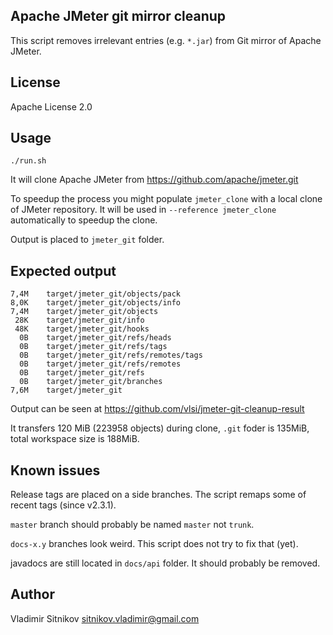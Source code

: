 Apache JMeter git mirror cleanup
--------------------------------

This script removes irrelevant entries (e.g. `*.jar`) from Git mirror of Apache JMeter.

License
-------

Apache License 2.0


Usage
-----

    ./run.sh

It will clone Apache JMeter from https://github.com/apache/jmeter.git

To speedup the process you might populate `jmeter_clone` with a local clone of JMeter repository.
It will be used in `--reference jmeter_clone` automatically to speedup the clone.

Output is placed to `jmeter_git` folder.

Expected output
---------------

```
7,4M	target/jmeter_git/objects/pack
8,0K	target/jmeter_git/objects/info
7,4M	target/jmeter_git/objects
 28K	target/jmeter_git/info
 48K	target/jmeter_git/hooks
  0B	target/jmeter_git/refs/heads
  0B	target/jmeter_git/refs/tags
  0B	target/jmeter_git/refs/remotes/tags
  0B	target/jmeter_git/refs/remotes
  0B	target/jmeter_git/refs
  0B	target/jmeter_git/branches
7,6M	target/jmeter_git
```

Output can be seen at https://github.com/vlsi/jmeter-git-cleanup-result

It transfers 120 MiB (223958 objects) during clone, `.git` foder is 135MiB, total workspace size is 188MiB.

Known issues
------------

Release tags are placed on a side branches. The script remaps some of recent tags (since v2.3.1).

`master` branch should probably be named `master` not `trunk`.

`docs-x.y` branches look weird. This script does not try to fix that (yet).

javadocs are still located in `docs/api` folder. It should probably be removed.

Author
------

Vladimir Sitnikov <sitnikov.vladimir@gmail.com>

